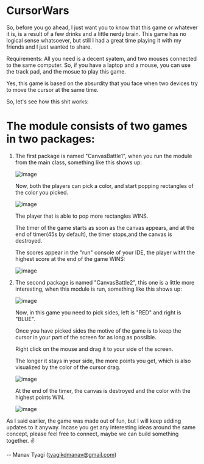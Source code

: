 # CursorWars

So, before you go ahead, I just want you to know that this game or whatever it is, is a result of a few drinks and a little nerdy brain. 
This game has no logical sense whatsoever, but still I had a great time playing it with my friends and I just wanted to share.

Requirements:
  All you need is a decent syatem, and two mouses connected to the same computer.
  So, if you have a laptop and a mouse, you can use the track pad, and the mosue to play this game.
 
 Yes, this game is based on the absurdity that you face when two devices try to move the cursor at the same time. 

So, let's see how this shit works:
# The module consists of two games in two packages:

  1. The first package is named "CanvasBattle1", when you run the module from the main class, something like this shows up:
  
      ![image](https://user-images.githubusercontent.com/83765713/191834592-909e05ca-479b-44dd-ba81-0adee8d7e4ff.png)
      
      Now, both the players can pick a color, and start popping rectangles of the color you picked.
      
      ![image](https://user-images.githubusercontent.com/83765713/191835836-4c8efb5a-899c-4cf3-9283-51687e9b1126.png)
    
      The player that is able to pop more rectangles WINS.
      
      The timer of the game starts as soon as the canvas appears, and at the end of timer(45s by default), the timer stops,and the canvas is destroyed.
      
      The scores appear in the "run" console of your IDE, the player witht the highest score at the end of the game WINS:
      
      ![image](https://user-images.githubusercontent.com/83765713/191836149-46c243f0-a087-4726-9b93-cb1ac6848cb9.png)
     
     
  2. The second package is named "CanvasBattle2", this one is a little more interesting, when this module is run, something like this shows up:
  
      ![image](https://user-images.githubusercontent.com/83765713/191836886-d253ea78-559b-4bc8-8b53-7b22a35b1aac.png)
      
      Now, in this game you need to pick sides, left is "RED" and right is "BLUE".
      
      Once you have picked sides the motive of the game is to keep the cursor in your part of the screen for as long as possible.
      
      Right click on the mouse and drag it to your side of the screen.
      
      The longer it stays in your side, the more points you get, which is also visualized by the color of the cursor drag.
      
      ![image](https://user-images.githubusercontent.com/83765713/191837716-9a916457-11cd-44b1-adde-dee4bf179b98.png)
      
      At the end of the timer, the canvas is destroyed and the color with the highest points WIN.
      
      ![image](https://user-images.githubusercontent.com/83765713/191837841-65a372b3-cb34-493f-854f-cc9398734719.png)

As I said earlier, the game was made out of fun, but I will keep adding updates to it anyway.
Incase you get any interesting ideas around the same concept, please feel free to connect, maybe we can build something together.
✌

-- Manav Tyagi
    (tyagikdmanav@gmail.com)
